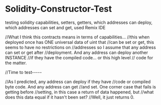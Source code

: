 # Solidity-Constructor-Test
testing solidity capabilities, setters, getters, which addresses can deploy, which addresses can set and get, used Remix IDE


//What I think this contracts means in terms of capabilities...
//this when deployed once has ONE universal data of uint that
//can be set or get, this seems to have no restrictions on 
//addresses so I assume that any address can set or get after
//deployment.  And any address can deploy another INSTANCE
//if they have the compiled code... or this high level
// code for the matter.

//Time to test-----

//As I predicted, any address can deploy if they have 
//code or compiled byte code.  And any address can get 
//and set. One corner case that fails is getting before 
//setting, in this case a return of data happened, but 
//what does this data equal if it hasn't been set? 
//Well, it just returns 0. 
